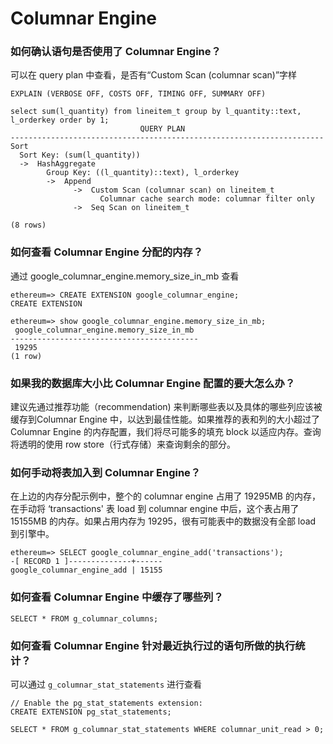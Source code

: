 # Columnar Engine

### 如何确认语句是否使用了 Columnar Engine？

可以在 query plan 中查看，是否有“Custom Scan (columnar scan)”字样

```
EXPLAIN (VERBOSE OFF, COSTS OFF, TIMING OFF, SUMMARY OFF)

select sum(l_quantity) from lineitem_t group by l_quantity::text, l_orderkey order by 1;
                             QUERY PLAN
----------------------------------------------------------------------
Sort
  Sort Key: (sum(l_quantity))
  ->  HashAggregate
        Group Key: ((l_quantity)::text), l_orderkey
        ->  Append
              ->  Custom Scan (columnar scan) on lineitem_t
                    Columnar cache search mode: columnar filter only
              ->  Seq Scan on lineitem_t

(8 rows)
```

### 如何查看 Columnar Engine 分配的内存？

通过 google\_columnar\_engine.memory\_size\_in\_mb 查看

```
ethereum=> CREATE EXTENSION google_columnar_engine;
CREATE EXTENSION

ethereum=> show google_columnar_engine.memory_size_in_mb;
 google_columnar_engine.memory_size_in_mb 
------------------------------------------
 19295
(1 row)
```

### 如果我的数据库大小比 Columnar Engine 配置的要大怎么办？

建议先通过推荐功能（recommendation) 来判断哪些表以及具体的哪些列应该被缓存到Columnar Engine 中，以达到最佳性能。如果推荐的表和列的大小超过了 Columnar Engine 的内存配置，我们将尽可能多的填充 block 以适应内存。查询将透明的使用 row store（行式存储）来查询剩余的部分。

### 如何手动将表加入到 Columnar Engine？

在上边的内存分配示例中，整个的 columnar engine 占用了 19295MB 的内存，在手动将 ‘transactions' 表 load 到 columnar engine 中后，这个表占用了 15155MB 的内存。如果占用内存为 19295，很有可能表中的数据没有全部 load 到引擎中。

```
ethereum=> SELECT google_columnar_engine_add('transactions');
-[ RECORD 1 ]--------------+------
google_columnar_engine_add | 15155
```

### 如何查看 Columnar Engine 中缓存了哪些列？

```
SELECT * FROM g_columnar_columns;
```

### 如何查看 Columnar Engine 针对最近执行过的语句所做的执行统计？

可以通过 `g_columnar_stat_statements` 进行查看

```
// Enable the pg_stat_statements extension:
CREATE EXTENSION pg_stat_statements;

SELECT * FROM g_columnar_stat_statements WHERE columnar_unit_read > 0;
```
